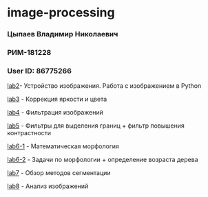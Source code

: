 # image-processing
### Цыпаев Владимир Николаевич

### РИМ-181228

### User ID: 86775266

[lab2](lab_2/2.ipynb)- Устройство изображения. Работа с изображением в Python

[lab3](lab_3/3.ipynb) - Коррекция яркости и цвета

[lab4](lab_4/4.ipynb) - Фильтрация изображений

[lab5](lab_5/Filters.ipynb) - Фильтры для выделения границ + фильтр повышения контрастности

[lab6-1](lab_6/6-morphology-1.ipynb) - Математическая морфология

[lab6-2](lab_6/6-morphology-2.ipynb) - Задачи по морфологии + определение возраста дерева

[lab7](lab_7/7-image-segmentation.ipynb) - Обзор методов сегментации

[lab8](lab_8/8-Introducing-Scikit-Learn.ipynb) - Анализ изображений
